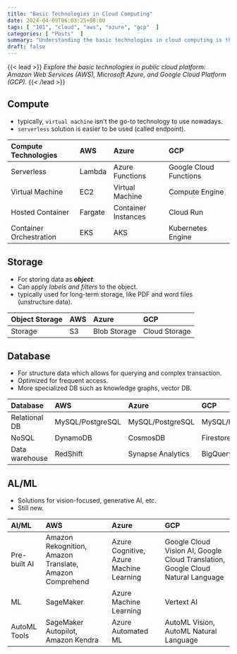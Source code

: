 ```yaml
---
title: "Basic Technologies in Cloud Computing"
date: 2024-04-09T06:03:25+08:00
tags: [ "101", "cloud", "aws", "azure", "gcp"  ]
categories: [ "Posts"  ]
summary: "Understanding the basic technologies in cloud computing is the key to manage modern infrastructure."
draft: false
---
```

{{< lead >}}
*Explore the basic technologies in public cloud platform: Amazon Web Services (AWS), Microsoft Azure, and Google Cloud Platform (GCP).*
{{< /lead >}}

## Compute

 - typically, `virtual machine` isn't the go-to technology to use nowadays.
 - `serverless` solution is easier to be used (called endpoint).


| Compute Technologies | AWS | Azure | GCP |
| :----------- | :-- | :---- | :-- |
| Serverless | Lambda | Azure Functions | Google Cloud Functions |
| Virtual Machine | EC2 | Virtual Machine | Compute Engine | 
| Hosted Container | Fargate | Container Instances | Cloud Run | 
| Container Orchestration  | EKS | AKS | Kubernetes Engine | 

## Storage

 - For storing data as ***object***.
 - Can apply *labels and filters* to the object.
 - typically used for long-term storage, like PDF and word files (unstructure data).

| Object Storage | AWS | Azure | GCP |
| :------------- | :-- | :---- | :-- |
| Storage | S3 | Blob Storage | Cloud Storage |

## Database

 - For structure data which allows for querying and complex transaction.
 - Optimized for frequent access.
 - More specialized DB such as knowledge graphs, vector DB.

| Database | AWS | Azure | GCP |
| :------- | :-- | :---- | :-- |
| Relational DB | MySQL/PostgreSQL | MySQL/PostgreSQL| MySQL/PostgreSQL |
| NoSQL | DynamoDB | CosmosDB | Firestore/datastore |
| Data warehouse | RedShift | Synapse Analytics | BigQuery |

## AL/ML

 - Solutions for vision-focused, generative AI, etc.
 - Still new.

| AI/ML | AWS | Azure | GCP |
| :------- | :-- | :---- | :-- |
| Pre-built AI | Amazon Rekognition, Amazon Translate, Amazon Comprehend | Azure Cognitive, Azure Machine Learning | Google Cloud Vision AI, Google Cloud Translation, Google Cloud Natural Language | 
| ML | SageMaker | Azure Machine Learning | Vertext AI |
| AutoML Tools | SageMaker Autopilot, Amazon Kendra | Azure Automated ML | AutoML Vision, AutoML Natural Language |




